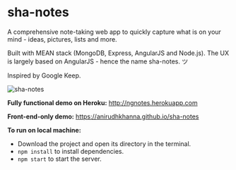 # sha-notes

A comprehensive note-taking web app to quickly capture what is on your mind - ideas, pictures, lists and more.

Built with MEAN stack (MongoDB, Express, AngularJS and Node.js). The UX is largely based on AngularJS - hence the name sha-notes. ツ

Inspired by Google Keep.

![sha-notes](https://raw.githubusercontent.com/anirudhkhanna/sha-notes/master/client/assets/images/sha-notes-md.png)

**Fully functional demo on Heroku:** http://ngnotes.herokuapp.com

**Front-end-only demo:** https://anirudhkhanna.github.io/sha-notes

**To run on local machine:**
* Download the project and open its directory in the terminal.
* `npm install` to install dependencies.
* `npm start` to start the server.
